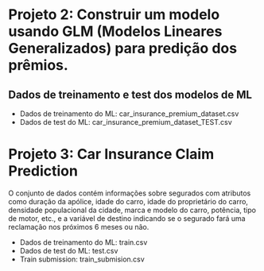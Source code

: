 # Projeto 2: Construir um modelo usando GLM (Modelos Lineares Generalizados) para predição dos prêmios.

## Dados de treinamento e test dos modelos de ML
* Dados de treinamento do ML: car_insurance_premium_dataset.csv
* Dados de test do ML: car_insurance_premium_dataset_TEST.csv

# Projeto 3: Car Insurance Claim Prediction
O conjunto de dados contém informações sobre segurados com atributos como duração da apólice, idade do carro, idade do proprietário do carro, densidade populacional da cidade, marca e modelo do carro, potência, tipo de motor, etc., e a variável de destino indicando se o segurado fará uma reclamação nos próximos 6 meses ou não.

* Dados de treinamento do ML: train.csv
* Dados de test do ML: test.csv
* Train submission: train_submision.csv
